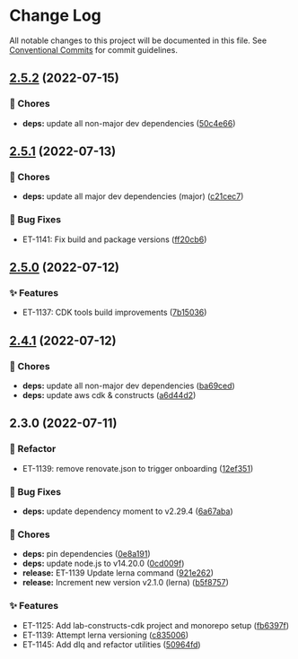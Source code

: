# Change Log

All notable changes to this project will be documented in this file.
See [Conventional Commits](https://conventionalcommits.org) for commit guidelines.

## [2.5.2](https://bitbucket.tooling.dvla.gov.uk/scm/etl/lab-common-cdk-tools/compare/v2.5.1...v2.5.2) (2022-07-15)


### 🧹 Chores

* **deps:** update all non-major dev dependencies ([50c4e66](https://bitbucket.tooling.dvla.gov.uk/scm/etl/lab-common-cdk-tools/commit/50c4e669723ce14ffc5e0990b5a1f7565a5076ae))



## [2.5.1](https://bitbucket.tooling.dvla.gov.uk/scm/etl/lab-common-cdk-tools/compare/v2.5.0...v2.5.1) (2022-07-13)


### 🧹 Chores

* **deps:** update all major dev dependencies (major) ([c21cec7](https://bitbucket.tooling.dvla.gov.uk/scm/etl/lab-common-cdk-tools/commit/c21cec78721d714690584afbcf6ad801daef9766))


### 🐛 Bug Fixes

* ET-1141: Fix build and package versions ([ff20cb6](https://bitbucket.tooling.dvla.gov.uk/scm/etl/lab-common-cdk-tools/commit/ff20cb628a0b1d908d1a0733dfe629dadeb0608a))



## [2.5.0](https://bitbucket.tooling.dvla.gov.uk/scm/etl/lab-common-cdk-tools/compare/v2.4.1...v2.5.0) (2022-07-12)


### ✨ Features

* ET-1137: CDK tools build improvements ([7b15036](https://bitbucket.tooling.dvla.gov.uk/scm/etl/lab-common-cdk-tools/commit/7b15036cab5e3f9b1c319dab93f849d230c66476))



## [2.4.1](https://bitbucket.tooling.dvla.gov.uk/scm/etl/lab-common-cdk-tools/compare/v2.3.0...v2.4.1) (2022-07-12)


### 🧹 Chores

* **deps:** update all non-major dev dependencies ([ba69ced](https://bitbucket.tooling.dvla.gov.uk/scm/etl/lab-common-cdk-tools/commit/ba69cedd5f50d3f4613144d0196f0d9a48a2c61f))
* **deps:** update aws cdk & constructs ([a6d44d2](https://bitbucket.tooling.dvla.gov.uk/scm/etl/lab-common-cdk-tools/commit/a6d44d2b26379cc43e70acd76f8e57b01bd445b9))



## 2.3.0 (2022-07-11)


### 🎨 Refactor

* ET-1139: remove renovate.json to trigger onboarding ([12ef351](https://bitbucket.tooling.dvla.gov.uk/scm/etl/lab-common-cdk-tools/commit/12ef351aad774508c4281e857f4970a16b109061))


### 🐛 Bug Fixes

* **deps:** update dependency moment to v2.29.4 ([6a67aba](https://bitbucket.tooling.dvla.gov.uk/scm/etl/lab-common-cdk-tools/commit/6a67aba7f9646016c9fc3bad047a40723658b203))


### 🧹 Chores

* **deps:** pin dependencies ([0e8a191](https://bitbucket.tooling.dvla.gov.uk/scm/etl/lab-common-cdk-tools/commit/0e8a191ff87d9decce98e0a40c1fbfbdfd6a2909))
* **deps:** update node.js to v14.20.0 ([0cd009f](https://bitbucket.tooling.dvla.gov.uk/scm/etl/lab-common-cdk-tools/commit/0cd009f0bc0b6426fad01f1ccfef5f34288dafde))
* **release:** ET-1139 Update lerna command ([921e262](https://bitbucket.tooling.dvla.gov.uk/scm/etl/lab-common-cdk-tools/commit/921e262eaa9e975451bddd8995ebccbae48cae57))
* **release:** Increment new version v2.1.0 (lerna) ([b5f8757](https://bitbucket.tooling.dvla.gov.uk/scm/etl/lab-common-cdk-tools/commit/b5f875711c35fb774aa21d62712c7d799298179f))


### ✨ Features

* ET-1125: Add lab-constructs-cdk project and monorepo setup ([fb6397f](https://bitbucket.tooling.dvla.gov.uk/scm/etl/lab-common-cdk-tools/commit/fb6397fc0828120b8a63a0ee5320c0a5436053c3))
* ET-1139: Attempt lerna versioning ([c835006](https://bitbucket.tooling.dvla.gov.uk/scm/etl/lab-common-cdk-tools/commit/c8350064a11ce15d30a13e03257adca3c8078aab))
* ET-1145: Add dlq and refactor utilities ([50964fd](https://bitbucket.tooling.dvla.gov.uk/scm/etl/lab-common-cdk-tools/commit/50964fd6319ab37f1792f402b8d9856b0c037402))
